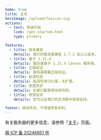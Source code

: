 ```yaml
---
home: true
title: 主页
heroImage: /upload/favicon.svg
actions:
  - text: 快速开始
    link: /get-started.html
    type: primary

features:
  - title: 版本兼容
    details: 我们的服务器兼容 1.7.2 及以上版本。
  - title: 基于 1.21.4
    details: 服务器基于 1.21.4 Canvas 服务端。
  - title: 正版验证
    details: 服务器需要正版验证。
  - title: 粘液科技
    details: 粘液科技汉化版，无扩展。
  - title: 氛围友好
    details: 玩家们都是很友好的呢。
  - title: 获得支持
    details: 您可以在我们的交流群中获得支持。

footer: 版权所无，不保留所有权利。
---
```

有关服务器的更多信息，请参照「[关于](/about.html)」页面。

[萌 ICP 备 20246851 号](https://icp.gov.moe/?keyword=bugcraft.org)
